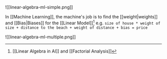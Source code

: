 ![[linear-algebra-ml-simple.png]]

In [[Machine Learning]], the machine's job is to find the [[weight|weights]] and [[Bias|Biases]] for the [[Linear Model]][^1] e.g. `size of house * weight of size + distance to the beach + weight of distance + bias = price`

![[linear-algebra-ml-multiple.png]]

[^1]: [[Linear Algebra in AI]] and [[Factorial Analysis]]
